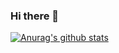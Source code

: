 ### Hi there 👋

[![Anurag's github stats](https://github-readme-stats.vercel.app/api?username=ehd6481&show_icons=true&theme=cobalt)](https://github.com/anuraghazra/github-readme-stats)

<!--
**ehd6481/ehd6481** is a ✨ _special_ ✨ repository because its `README.md` (this file) appears on your GitHub profile.

Here are some ideas to get you started:

- 🔭 I’m currently working on ...
- 🌱 I’m currently learning ...
- 👯 I’m looking to collaborate on ...
- 🤔 I’m looking for help with ...
- 💬 Ask me about ...
- 📫 How to reach me: ...
- 😄 Pronouns: ...
- ⚡ Fun fact: ...
-->
